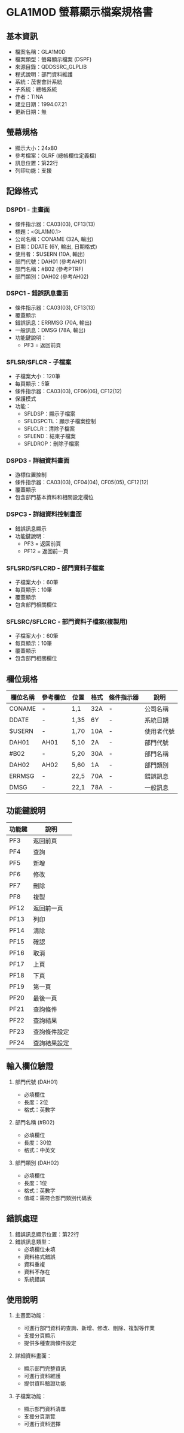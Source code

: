 # GLA1M0D 螢幕顯示檔案規格書

## 基本資訊
- 檔案名稱：GLA1M0D
- 檔案類型：螢幕顯示檔案 (DSPF)
- 來源目錄：QDDSSRC_GLPLIB
- 程式說明：部門資料維護
- 系統：茂世會計系統
- 子系統：總帳系統
- 作者：TINA
- 建立日期：1994.07.21
- 更新日期：無

## 螢幕規格
- 顯示大小：24x80
- 參考檔案：GLRF (總帳欄位定義檔)
- 訊息位置：第22行
- 列印功能：支援

## 記錄格式
### DSPD1 - 主畫面
- 條件指示器：CA03(03), CF13(13)
- 標題：<GLA1M0.1>
- 公司名稱：CONAME (32A, 輸出)
- 日期：DDATE (6Y, 輸出, 日期格式)
- 使用者：$USERN (10A, 輸出)
- 部門代號：DAH01 (參考AH01)
- 部門名稱：#B02 (參考PTRF)
- 部門類別：DAH02 (參考AH02)

### DSPC1 - 錯誤訊息畫面
- 條件指示器：CA03(03), CF13(13)
- 覆蓋顯示
- 錯誤訊息：ERRMSG (70A, 輸出)
- 一般訊息：DMSG (78A, 輸出)
- 功能鍵說明：
  - PF3 = 返回前頁

### SFLSR/SFLCR - 子檔案
- 子檔案大小：120筆
- 每頁顯示：5筆
- 條件指示器：CA03(03), CF06(06), CF12(12)
- 保護模式
- 功能：
  - SFLDSP：顯示子檔案
  - SFLDSPCTL：顯示子檔案控制
  - SFLCLR：清除子檔案
  - SFLEND：結束子檔案
  - SFLDROP：刪除子檔案

### DSPD3 - 詳細資料畫面
- 游標位置控制
- 條件指示器：CA03(03), CF04(04), CF05(05), CF12(12)
- 覆蓋顯示
- 包含部門基本資料和相關設定欄位

### DSPC3 - 詳細資料控制畫面
- 錯誤訊息顯示
- 功能鍵說明：
  - PF3 = 返回前頁
  - PF12 = 返回前一頁

### SFLSRD/SFLCRD - 部門資料子檔案
- 子檔案大小：60筆
- 每頁顯示：10筆
- 覆蓋顯示
- 包含部門相關欄位

### SFLSRC/SFLCRC - 部門資料子檔案(複製用)
- 子檔案大小：60筆
- 每頁顯示：10筆
- 覆蓋顯示
- 包含部門相關欄位

## 欄位規格
| 欄位名稱 | 參考欄位 | 位置 | 格式 | 條件指示器 | 說明 |
|---------|---------|------|------|------------|------|
| CONAME | - | 1,1 | 32A | - | 公司名稱 |
| DDATE | - | 1,35 | 6Y | - | 系統日期 |
| $USERN | - | 1,70 | 10A | - | 使用者代號 |
| DAH01 | AH01 | 5,10 | 2A | - | 部門代號 |
| #B02 | - | 5,20 | 30A | - | 部門名稱 |
| DAH02 | AH02 | 5,60 | 1A | - | 部門類別 |
| ERRMSG | - | 22,5 | 70A | - | 錯誤訊息 |
| DMSG | - | 22,1 | 78A | - | 一般訊息 |

## 功能鍵說明
| 功能鍵 | 說明 |
|-------|------|
| PF3 | 返回前頁 |
| PF4 | 查詢 |
| PF5 | 新增 |
| PF6 | 修改 |
| PF7 | 刪除 |
| PF8 | 複製 |
| PF12 | 返回前一頁 |
| PF13 | 列印 |
| PF14 | 清除 |
| PF15 | 確認 |
| PF16 | 取消 |
| PF17 | 上頁 |
| PF18 | 下頁 |
| PF19 | 第一頁 |
| PF20 | 最後一頁 |
| PF21 | 查詢條件 |
| PF22 | 查詢結果 |
| PF23 | 查詢條件設定 |
| PF24 | 查詢結果設定 |

## 輸入欄位驗證
1. 部門代號 (DAH01)
   - 必填欄位
   - 長度：2位
   - 格式：英數字

2. 部門名稱 (#B02)
   - 必填欄位
   - 長度：30位
   - 格式：中英文

3. 部門類別 (DAH02)
   - 必填欄位
   - 長度：1位
   - 格式：英數字
   - 值域：需符合部門類別代碼表

## 錯誤處理
1. 錯誤訊息顯示位置：第22行
2. 錯誤訊息類型：
   - 必填欄位未填
   - 資料格式錯誤
   - 資料重複
   - 資料不存在
   - 系統錯誤

## 使用說明
1. 主畫面功能：
   - 可進行部門資料的查詢、新增、修改、刪除、複製等作業
   - 支援分頁顯示
   - 提供多種查詢條件設定

2. 詳細資料畫面：
   - 顯示部門完整資訊
   - 可進行資料維護
   - 提供資料驗證功能

3. 子檔案功能：
   - 顯示部門資料清單
   - 支援分頁瀏覽
   - 可進行資料選擇 